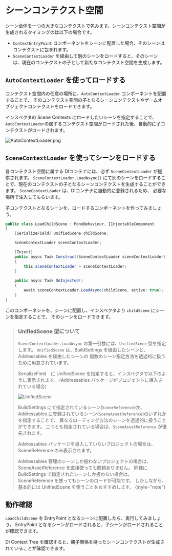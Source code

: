 # シーンコンテクスト空間

シーン全体を一つの大きなコンテクストで包みます。シーンコンテクスト空間が生成されるタイミングのは以下の場合です。

* ```ContextEntryPoint``` コンポーネントをシーンに配置した場合、そのシーンはコンテクストに包まれます。
* ```SceneContextLoader``` を経由して別のシーンをロードすると、そのシーンは、現在のコンテクストの子として新たなコンテクスト空間を生成します。

## ```AutoContextLoader``` を使ってロードする

コンテクスト空間内の任意の場所に、```AutoContextLoader``` コンポーネントを配置することで、
そのコンテクスト空間の子となるシーンコンテクストやゲームオブジェクトコンテクストをロードできます。

インスペクタの <control>Scene Contexts</control> にロードしたいシーンを指定することで、
```AutoContextLoader```の属するコンテクスト空間がロードされた後、自動的に子コンテクストがロードされます。

![AutoContextLoader.png](AutoContextLoader.png)


## ```SceneContextLoader``` を使ってシーンをロードする

各コンテクスト空間に属する DIコンテナには、必ず `SceneContextLoader` が提供されます。
```SceneContextLoader.LoadAsync()``` にて別のシーンをロードすることで、現在のコンテクストの子となるシーンコンテクストを生成することができます。
```SceneContextLoader``` は、DIコンテナに自動的に登録されるため、 必要な場所で注入してもらいます。

子コンテクストとなるシーンを、ロードするコンポーネントを作ってみましょう。

```C#
public class LoadChildScene : MonoBehaviour, IInjectableComponent
{
    [SerializeField] UnifiedScene childScene;

    SceneContextLoader sceneContextLoader;

    [Inject]
    public async Task Construct(SceneContextLoader sceneContextLoader)
    {
        this.sceneContextLoader = sceneContextLoader;
    }
    
    public async Task OnInjected()
    {
        await sceneContextLoader.LoadAsync(childScene, active: true);
    }
}
```

このコンポーネントを、シーンに配置し、インスペクタより ```childScene``` にシーンを指定することで、
そのシーンをロードできます。

> ### UnifiedScene 型について
> 
> `SceneContextLoader.LoadAsync` の第一引数には、`UnifiedScene` 型を指定します。
> `UnifiedScene` は、BuildSettings を経由したシーンと、Addressables を経由したシーンの
> 複数のシーン指定方法を透過的に扱うために用意されています。
> 
> SerializeField　に UnifiedScene を指定すると、インスペクタで以下のように表示されます。
> (Addressables パッケージがプロジェクトに導入されている場合)
> 
> ![UnifiedScene](UnifiedScene.png)
> 
> BuildSettings にて指定されているシーン(```SceneReference```)か、
> Addressables に登録されているシーン(```SceneAssetReference```)のいずれかを指定することで、
> 異なるローディング方法のシーンを透過的に扱うことができます。
> 二つとも指定されている場合は、```SceneAssetReference``` が優先されます。
> 
> Addressables パッケージを導入していないプロジェクトの場合は、SceneReference のみ表示されます。
>
> Addressables 管理のシーンしか扱わないプロジェクトの場合は、SceneAssetReference を直接使っても問題ありません。
> 同様に BuildSettings で指定されたシーンしか扱わない場合は、SceneReference を使ってもシーンのロードが可能です。
> しかしながら、基本的には UnifiedScene を使うことをおすすめします。
{style="note"}


## 動作確認

```LoadChildScene``` を EntryPoint となるシーンに配置したら、実行してみましょう。
EntryPoint となるシーンがロードされると、子シーンがロードされることが確認できます。

DI Context Tree を確認すると、親子関係を持ったシーンコンテクストが生成されていることが確認できます。
